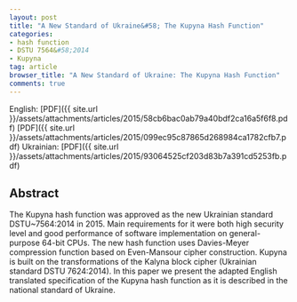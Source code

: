 ```yaml
---
layout: post
title: "A New Standard of Ukraine&#58; The Kupyna Hash Function"
categories:
- hash function
- DSTU 7564&#58;2014
- Kupyna
tag: article
browser_title: "A New Standard of Ukraine: The Kupyna Hash Function"
comments: true
---
```


English: [PDF]({{ site.url }}/assets/attachments/articles/2015/58cb6bac0ab79a40bdf2ca16a5f6f8.pdf) [PDF]({{ site.url }}/assets/attachments/articles/2015/099ec95c87865d268984ca1782cfb7.pdf) Ukrainian: [PDF]({{ site.url }}/assets/attachments/articles/2015/93064525cf203d83b7a391cd5253fb.pdf)

<!--more-->

## Abstract

The Kupyna hash function was approved as the new Ukrainian standard DSTU~7564:2014 in 2015. Main requirements for it were both high security level and good performance of software implementation on general-purpose 64-bit CPUs. The new hash function uses Davies-Meyer compression function based on Even-Mansour cipher construction. Kupyna is built on the transformations of the Kalyna block cipher (Ukrainian standard DSTU 7624:2014). In this paper we present the adapted English translated specification of the Kupyna hash function as it is described in the national standard of Ukraine.

